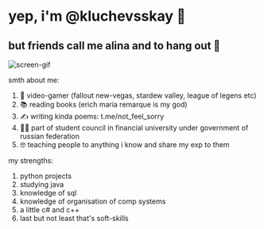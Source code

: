 # yep, i'm @kluchevsskay 💫
## but friends call me alina and to hang out 🥳

![screen-gif](https://i.pinimg.com/originals/f1/a6/e6/f1a6e693fa8723eb521c9ddcc84a53f3.gif)

smth about me:
1) 👾 video-gamer (fallout new-vegas, stardew valley, league of legens etc)
2) 📚 reading books (erich maria remarque is my god)
3) ✍️ writing kinda poems: t.me/not_feel_sorry
4) 🧑‍🎓 part of student council in financial university under government of russian federation
5) 🤓 teaching people to anything i know and share my exp to them

my strengths:
1) python projects
2) studying java
3) knowledge of sql
4) knowledge of organisation of comp systems
5) a little c# and c++
7) last but not least that's soft-skills

<!---
kluchevsskay/kluchevsskay is a ✨ special ✨ repository because its `README.md` (this file) appears on your GitHub profile.
You can click the Preview link to take a look at your changes.
--->
